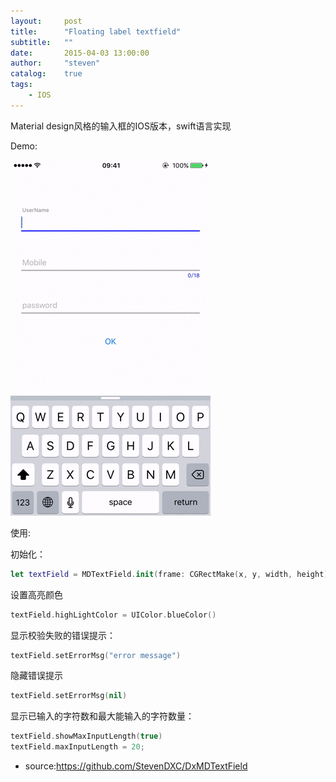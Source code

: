 ```yaml
---
layout:     post
title:      "Floating label textfield"
subtitle:   ""
date:       2015-04-03 13:00:00
author:     "steven"
catalog:    true
tags:
    - IOS
---
```


Material design风格的输入框的IOS版本，swift语言实现

Demo:

![image](../img/post/fl_textfield.gif)

使用:


初始化：

```swift
let textField = MDTextField.init(frame: CGRectMake(x, y, width, height))

```

设置高亮颜色

```swift
textField.highLightColor = UIColor.blueColor()
```

显示校验失败的错误提示：

```swift
textField.setErrorMsg("error message")
```

隐藏错误提示

```swift
textField.setErrorMsg(nil)
```

显示已输入的字符数和最大能输入的字符数量：

```swift
textField.showMaxInputLength(true)
textField.maxInputLength = 20;
```


* source:https://github.com/StevenDXC/DxMDTextField

